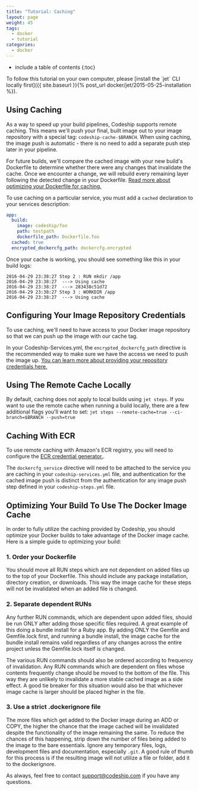 ```yaml
---
title: "Tutorial: Caching"
layout: page
weight: 45
tags:
  - docker
  - tutorial
categories:
  - docker
---
```


* include a table of contents
{:toc}

<div class="info-block">
To follow this tutorial on your own computer, please [install the `jet` CLI locally first]({{ site.baseurl }}{% post_url docker/jet/2015-05-25-installation %}).
</div>

## Using Caching

As a way to speed up your build pipelines, Codeship supports remote caching. This means we'll push your final, built image out to your image repository with a special tag: `codeship-cache-$BRANCH`. When using caching, the image push is automatic - there is no need to add a separate push step later in your pipeline.

For future builds, we'll compare the cached image with your new build's Dockerfile to determine whether there were any changes that invalidate the cache. Once we encounter a change, we will rebuild every remaining layer following the detected change in your Dockerfile. [Read more about optimizing your Dockerfile for caching.](#optimizing-your-build-to-use-the-docker-image-cache)

To use caching on a particular service, you must add a `cached` declaration to your services description:

```yml
app:
  build:
    image: codeship/foo
    path: testpath
    dockerfile_path: Dockerfile.foo
  cached: true
  encrypted_dockercfg_path: dockercfg.encrypted  
```

Once your cache is working, you should see something like this in your build logs:

```
2016-04-29 23:38:27 Step 2 : RUN mkdir /app
2016-04-29 23:38:27  ---> Using cache
2016-04-29 23:38:27  ---> 283438c51d72
2016-04-29 23:38:27 Step 3 : WORKDIR /app
2016-04-29 23:38:27  ---> Using cache
```

## Configuring Your Image Repository Credentials

To use caching, we'll need to have access to your Docker image repository so that we can push up the image with our cache tag.

In your Codeship-Services.yml, the `encrypted_dockercfg_path` directive is the recommended way to make sure we have the access we need to push the image up. [You can learn more about providing your repository credentials here.](https://codeship.com/documentation/docker/docker-push/)

## Using The Remote Cache Locally

By default, caching does not apply to local builds using `jet steps`. If you want to use the remote cache when running a build locally, there are a few additional flags you'll want to set: `jet steps --remote-cache=true --ci-branch=$BRANCH --push=true`

## Caching With ECR

To use remote caching with Amazon's ECR registry, you will need to configure the [ECR credential generator.](https://github.com/codeship-library/aws-ecr-dockercfg-generator).

The `dockercfg_service` directive will need to be attached to the service you are caching in your `codeship-services.yml` file, and authentication for the cached image push is distinct from the authentication for any image push step defined in your `codeship-steps.yml` file.

## Optimizing Your Build To Use The Docker Image Cache

In order to fully utilize the caching provided by Codeship, you should optimize your Docker builds to take advantage of the Docker image cache. Here is a simple guide to optimizing your build:

### 1. Order your Dockerfile

You should move all RUN steps which are not dependent on added files up to the top of your Dockerfile. This should include any package installation, directory creation, or downloads. This way the image cache for these steps will not be invalidated when an added file is changed.

### 2. Separate dependent RUNs

Any further RUN commands, which are dependent upon added files, should be run ONLY after adding those specific files required. A great example of this doing a bundle install for a Ruby app. By adding ONLY the Gemfile and Gemfile.lock first, and running a bundle install, the image cache for the bundle install remains valid regardless of any changes across the entire project unless the Gemfile.lock itself is changed.

The various RUN commands should also be ordered according to frequency of invalidation. Any RUN commands which are dependent on files whose contents frequently change should be moved to the bottom of the file. This way they are unlikely to invalidate a more stable cached image as a side effect. A good tie breaker for this situation would also be that whichever image cache is larger should be placed higher in the file.

### 3. Use a strict .dockerignore file

The more files which get added to the Docker image during an ADD or COPY, the higher the chance that the image cached will be invalidated despite the functionality of the image remaining the same. To reduce the chances of this happening, strip down the number of files being added to the image to the bare essentials. Ignore any temporary files, logs, development files and documentation, especially `.git`. A good rule of thumb for this process is if the resulting image will not utilize a file or folder, add it to the dockerignore.

As always, feel free to contact [support@codeship.com](mailto:support@codeship.com) if you have any questions.
